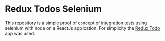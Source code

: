 # Redux Todos Selenium

This repository is a simple proof of concept of integration tests using selenium with node on a ReactJs application. For simplicity the [Redux Todo](https://github.com/reactjs/redux/tree/master/examples/todos) app was used.
